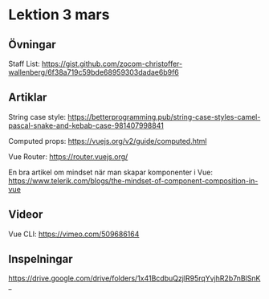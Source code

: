 # Lektion 3 mars

## Övningar

Staff List: https://gist.github.com/zocom-christoffer-wallenberg/6f38a719c59bde68959303dadae6b9f6

## Artiklar
String case style: https://betterprogramming.pub/string-case-styles-camel-pascal-snake-and-kebab-case-981407998841

Computed props: https://vuejs.org/v2/guide/computed.html

Vue Router: https://router.vuejs.org/

En bra artikel om mindset när man skapar komponenter i Vue: https://www.telerik.com/blogs/the-mindset-of-component-composition-in-vue

## Videor

Vue CLI: https://vimeo.com/509686164

## Inspelningar

https://drive.google.com/drive/folders/1x41BcdbuQzjlR95rqYvjhR2b7nBlSnK_